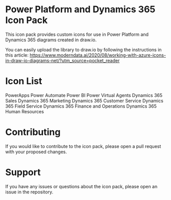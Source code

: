 # Power Platform and Dynamics 365 Icon Pack
This icon pack provides custom icons for use in Power Platform and Dynamics 365 diagrams created in draw.io.

You can easily upload the library to draw.io by following the instructions in this article: https://www.moderndata.ai/2020/08/working-with-azure-icons-in-draw-io-diagrams-net/?utm_source=pocket_reader

# Icon List
PowerApps
Power Automate
Power BI
Power Virtual Agents
Dynamics 365 Sales
Dynamics 365 Marketing
Dynamics 365 Customer Service
Dynamics 365 Field Service
Dynamics 365 Finance and Operations
Dynamics 365 Human Resources

# Contributing
If you would like to contribute to the icon pack, please open a pull request with your proposed changes.

# Support
If you have any issues or questions about the icon pack, please open an issue in the repository.